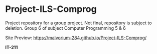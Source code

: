 # Project-ILS-Comprog

Project repository for a group project. Not final, repository is subject to deletion.
Group 6 of subject Computer Programming 5 & 6

Site Preview: https://malvorium-284.github.io/Project-ILS-Comprog/

**IT-211**
